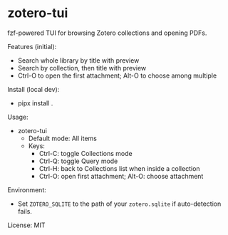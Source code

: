 # zotero-tui

fzf-powered TUI for browsing Zotero collections and opening PDFs.

Features (initial):
- Search whole library by title with preview
- Search by collection, then title with preview
- Ctrl-O to open the first attachment; Alt-O to choose among multiple

Install (local dev):
- pipx install .

Usage:

- zotero-tui
	- Default mode: All items
	- Keys:
		- Ctrl-C: toggle Collections mode
		- Ctrl-Q: toggle Query mode
		- Ctrl-H: back to Collections list when inside a collection
		- Ctrl-O: open first attachment; Alt-O: choose attachment

Environment:

- Set `ZOTERO_SQLITE` to the path of your `zotero.sqlite` if auto-detection fails.

License: MIT
